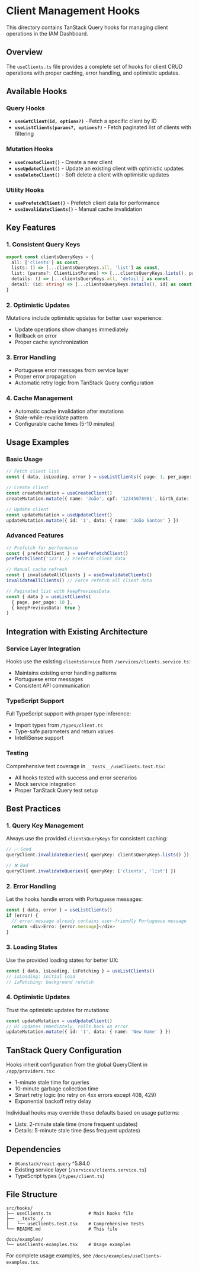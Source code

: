 # Client Management Hooks

This directory contains TanStack Query hooks for managing client operations in the IAM Dashboard.

## Overview

The `useClients.ts` file provides a complete set of hooks for client CRUD operations with proper caching, error handling, and optimistic updates.

## Available Hooks

### Query Hooks

- **`useGetClient(id, options?)`** - Fetch a specific client by ID
- **`useListClients(params?, options?)`** - Fetch paginated list of clients with filtering

### Mutation Hooks

- **`useCreateClient()`** - Create a new client
- **`useUpdateClient()`** - Update an existing client with optimistic updates
- **`useDeleteClient()`** - Soft delete a client with optimistic updates

### Utility Hooks

- **`usePrefetchClient()`** - Prefetch client data for performance
- **`useInvalidateClients()`** - Manual cache invalidation

## Key Features

### 1. Consistent Query Keys
```typescript
export const clientsQueryKeys = {
  all: ['clients'] as const,
  lists: () => [...clientsQueryKeys.all, 'list'] as const,
  list: (params?: ClientListParams) => [...clientsQueryKeys.lists(), params] as const,
  details: () => [...clientsQueryKeys.all, 'detail'] as const,
  detail: (id: string) => [...clientsQueryKeys.details(), id] as const,
}
```

### 2. Optimistic Updates
Mutations include optimistic updates for better user experience:
- Update operations show changes immediately
- Rollback on error
- Proper cache synchronization

### 3. Error Handling
- Portuguese error messages from service layer
- Proper error propagation
- Automatic retry logic from TanStack Query configuration

### 4. Cache Management
- Automatic cache invalidation after mutations
- Stale-while-revalidate pattern
- Configurable cache times (5-10 minutes)

## Usage Examples

### Basic Usage
```typescript
// Fetch client list
const { data, isLoading, error } = useListClients({ page: 1, per_page: 10 })

// Create client
const createMutation = useCreateClient()
createMutation.mutate({ name: 'João', cpf: '12345678901', birth_date: '1990-01-01' })

// Update client
const updateMutation = useUpdateClient()
updateMutation.mutate({ id: '1', data: { name: 'João Santos' } })
```

### Advanced Features
```typescript
// Prefetch for performance
const { prefetchClient } = usePrefetchClient()
prefetchClient('123') // Prefetch client data

// Manual cache refresh
const { invalidateAllClients } = useInvalidateClients()
invalidateAllClients() // Force refetch all client data

// Paginated list with keepPreviousData
const { data } = useListClients(
  { page, per_page: 10 }, 
  { keepPreviousData: true }
)
```

## Integration with Existing Architecture

### Service Layer Integration
Hooks use the existing `clientsService` from `/services/clients.service.ts`:
- Maintains existing error handling patterns
- Portuguese error messages
- Consistent API communication

### TypeScript Support
Full TypeScript support with proper type inference:
- Import types from `/types/client.ts`
- Type-safe parameters and return values
- IntelliSense support

### Testing
Comprehensive test coverage in `__tests__/useClients.test.tsx`:
- All hooks tested with success and error scenarios
- Mock service integration
- Proper TanStack Query test setup

## Best Practices

### 1. Query Key Management
Always use the provided `clientsQueryKeys` for consistent caching:
```typescript
// ✅ Good
queryClient.invalidateQueries({ queryKey: clientsQueryKeys.lists() })

// ❌ Bad
queryClient.invalidateQueries({ queryKey: ['clients', 'list'] })
```

### 2. Error Handling
Let the hooks handle errors with Portuguese messages:
```typescript
const { data, error } = useListClients()
if (error) {
  // error.message already contains user-friendly Portuguese message
  return <div>Erro: {error.message}</div>
}
```

### 3. Loading States
Use the provided loading states for better UX:
```typescript
const { data, isLoading, isFetching } = useListClients()
// isLoading: initial load
// isFetching: background refetch
```

### 4. Optimistic Updates
Trust the optimistic updates for mutations:
```typescript
const updateMutation = useUpdateClient()
// UI updates immediately, rolls back on error
updateMutation.mutate({ id: '1', data: { name: 'New Name' } })
```

## TanStack Query Configuration

Hooks inherit configuration from the global QueryClient in `/app/providers.tsx`:
- 1-minute stale time for queries
- 10-minute garbage collection time
- Smart retry logic (no retry on 4xx errors except 408, 429)
- Exponential backoff retry delay

Individual hooks may override these defaults based on usage patterns:
- Lists: 2-minute stale time (more frequent updates)
- Details: 5-minute stale time (less frequent updates)

## Dependencies

- `@tanstack/react-query` ^5.84.0
- Existing service layer (`/services/clients.service.ts`)
- TypeScript types (`/types/client.ts`)

## File Structure

```
src/hooks/
├── useClients.ts              # Main hooks file
├── __tests__/
│   └── useClients.test.tsx    # Comprehensive tests
└── README.md                  # This file

docs/examples/
└── useClients-examples.tsx    # Usage examples
```

For complete usage examples, see `/docs/examples/useClients-examples.tsx`.